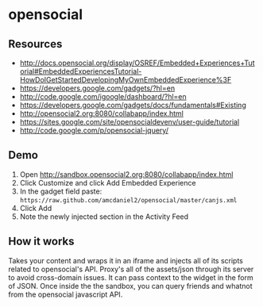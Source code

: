 opensocial
==========

## Resources

- http://docs.opensocial.org/display/OSREF/Embedded+Experiences+Tutorial#EmbeddedExperiencesTutorial-HowDoIGetStartedDevelopingMyOwnEmbeddedExperience%3F
- https://developers.google.com/gadgets/?hl=en
- http://code.google.com/igoogle/dashboard/?hl=en
- https://developers.google.com/gadgets/docs/fundamentals#Existing
- http://opensocial2.org:8080/collabapp/index.html
- https://sites.google.com/site/opensocialdevenv/user-guide/tutorial
- http://code.google.com/p/opensocial-jquery/

## Demo

1. Open http://sandbox.opensocial2.org:8080/collabapp/index.html
2. Click Customize and click Add Embedded Experience
3. In the gadget field paste: `https://raw.github.com/amcdaniel2/opensocial/master/canjs.xml`
4. Click Add
5. Note the newly injected section in the Activity Feed

## How it works

Takes your content and wraps it in an iframe and injects all of its scripts related
to opensocial's API.  Proxy's all of the assets/json through its server to avoid
cross-domain issues.  It can pass context to the widget in the form of JSON.
Once inside the the sandbox, you can query friends and whatnot from the opensocial
javascript API.